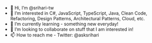 - 👋 Hi, I’m @srihari-tw
- 👀 I’m interested in C#, JavaScript, TypeScript, Java, Clean Code, Refactoring, Design Patterns, Architectural Patterns, Cloud, etc.
- 🌱 I’m currently learning - something new everyday!
- 💞️ I’m looking to collaborate on stuff that I am interested in!
- 📫 How to reach me - Twitter: @asksrihari

<!---
srihari-tw/srihari-tw is a ✨ special ✨ repository because its `README.md` (this file) appears on your GitHub profile.
You can click the Preview link to take a look at your changes.
--->
